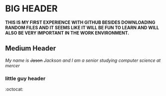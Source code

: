 # BIG HEADER
**THIS IS MY FIRST EXPERIENCE WITH GITHUB BESIDES DOWNLOADING RANDOM FILES AND IT SEEMS LIKE IT WILL BE FUN TO LEARN AND WILL ALSO BE VERY IMPORTANT IN THE WORK ENVIRONMENT.**
## Medium Header
*My name is* ~~Jason~~ *Jackson and I am a senior studying computer science at mercer*
### little guy header
:octocat:
